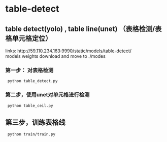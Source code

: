 # table-detect
## table detect(yolo) , table line(unet) （表格检测/表格单元格定位）
links: http://59.110.234.163:9990/static/models/table-detect/   
models weights download and move to ./modes    


###  第一步： 对表格检测

` 
python table_detect.py
`

###  第二步，使用unet对单元格进行检测  
` 
python table_ceil.py
`

## 第三步，训练表格线

` 
python train/train.py
`


